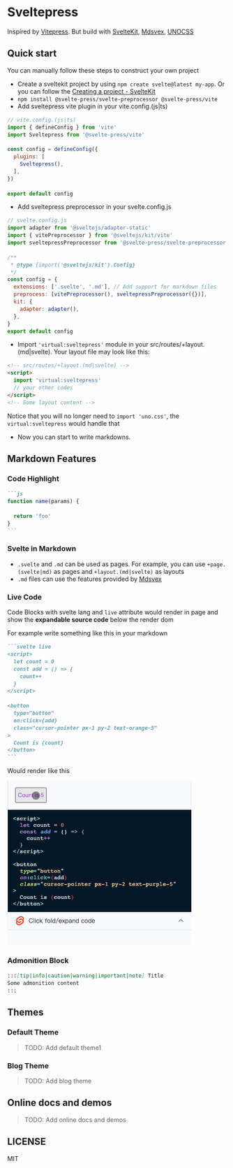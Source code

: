 # Sveltepress 

Inspired by [Vitepress](https://vitepress.vuejs.org/). 
But build with [SvelteKit](https://kit.svelte.dev/), [Mdsvex](https://mdsvex.com/), [UNOCSS](https://github.com/unocss/unocss)

## Quick start

You can manually follow these steps to construct your own project

- Create a sveltekit project by using `npm create svelte@latest my-app`. Or you can follow the [Creating a project - SvelteKit](https://kit.svelte.dev/docs/creating-a-project)
- `npm install @svelte-press/svelte-preprocessor @svelte-press/vite`
- Add sveltepress vite plugin in your vite.config.(js|ts)
```js
// vite.config.(js|ts)
import { defineConfig } from 'vite'
import Sveltepress from '@svelte-press/vite'

const config = defineConfig({
  plugins: [
    Sveltepress(),
  ],
})

export default config
```
- Add sveltepress preprocessor in your svelte.config.js
```js
// svelte.config.js
import adapter from '@sveltejs/adapter-static'
import { vitePreprocessor } from '@sveltejs/kit/vite'
import sveltepressPreprocessor from '@svelte-press/svelte-preprocessor'

/**
 * @type {import('@sveltejs/kit').Config}
 */
const config = {
  extensions: ['.svelte', '.md'], // Add support for markdown files
  preprocess: [vitePreprocessor(), sveltepressPreprocessor({})],
  kit: {
    adapter: adapter(),
  },
}
export default config
```
- Import `'virtual:sveltepress'` module in your src/routes/+layout.(md|svelte). 
Your layout file may look like this:
```html
<!-- src/routes/+layout.(md|svelte) -->
<script>
  import 'virtual:sveltepress'
  // your other codes
</script>
<!-- Some layout content -->
```
Notice that you will no longer need to `import 'uno.css'`, the `virtual:sveltepress` would handle that
- Now you can start to write markdowns.

## Markdown Features

### Code Highlight

````md
```js
function name(params) {

  return 'foo'
}
```
````

### Svelte in Markdown

* `.svelte` and `.md` can be used as pages. For example, you can use `+page.(svelte|md)` as pages and `+layout.(md|svelte)` as layouts
* `.md` files can use the features provided by [Mdsvex](https://mdsvex.com/)

### Live Code

Code Blocks with svelte lang and `live` attribute would render in page and show the __expandable source code__ below the render dom

For example write something like this in your markdown

````md
```svelte live
<script>
  let count = 0
  const add = () => {
    count++
  }
</script>

<button 
  type="button" 
  on:click={add} 
  class="cursor-pointer px-1 py-2 text-orange-5"
>
  Count is {count}
</button>
```
````

Would render like this

![live code demo](./assets/live-code.gif)

### Admonition Block

```md
:::[tip|info|caution|warning|important|note] Title
Some admonition content
:::
```

## Themes

### Default Theme

> TODO: Add default theme1

### Blog Theme

> TODO: Add blog theme

## Online docs and demos

> TODO: Add online docs and demos

## LICENSE

MIT
